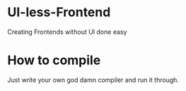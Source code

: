 # UI-less-Frontend
Creating Frontends without UI done easy


# How to compile
Just write your own god damn compiler and run it through.

